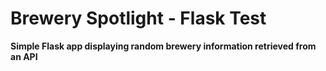 <h1>Brewery Spotlight - Flask Test</h1>
<b>Simple Flask app displaying random brewery information retrieved from an API</b>
